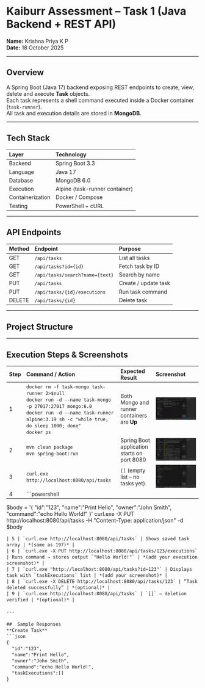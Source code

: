 #  Kaiburr Assessment – Task 1 (Java Backend + REST API)

**Name:** Krishna Priya K P  
**Date:** 18 October 2025  

---

##  Overview
A Spring Boot (Java 17) backend exposing REST endpoints to create, view, delete and execute **Task** objects.  
Each task represents a shell command executed inside a Docker container (`task-runner`).  
All task and execution details are stored in **MongoDB**.

---

##  Tech Stack
| Layer | Technology |
|:------|:------------|
| Backend | Spring Boot 3.3 |
| Language | Java 17 |
| Database | MongoDB 6.0 |
| Execution | Alpine (task-runner container) |
| Containerization | Docker / Compose |
| Testing | PowerShell + cURL |

---

##  API Endpoints
| Method | Endpoint | Purpose |
|:--------|:----------|:--------|
| GET | `/api/tasks` | List all tasks |
| GET | `/api/tasks?id={id}` | Fetch task by ID |
| GET | `/api/tasks/search?name={text}` | Search by name |
| PUT | `/api/tasks` | Create / update task |
| PUT | `/api/tasks/{id}/executions` | Run task command |
| DELETE | `/api/tasks/{id}` | Delete task |

---

##  Project Structure

---

##  Execution Steps & Screenshots

| Step | Command / Action | Expected Result | Screenshot |
|:-----|:-----------------|:----------------|:------------|
| 1 | `docker rm -f task-mongo task-runner 2>$null`<br>`docker run -d --name task-mongo -p 27017:27017 mongo:6.0`<br>`docker run -d --name task-runner alpine:3.19 sh -c "while true; do sleep 1000; done"`<br>`docker ps` | Both Mongo and runner containers are **Up** | ![Docker Containers](./Screenshot%20(196).png) |
| 2 | `mvn clean package`<br>`mvn spring-boot:run` | Spring Boot application starts on port 8080 | ![Spring Boot Startup](./Screenshot%20(194).png) |
| 3 | `curl.exe http://localhost:8080/api/tasks` | `[]` (empty list – no tasks yet) | ![GET Empty](./Screenshot%20(195).png) |
| 4 | ```powershell
$body = '{
  "id":"123",
  "name":"Print Hello",
  "owner":"John Smith",
  "command":"echo Hello World!"
}'
curl.exe -X PUT http://localhost:8080/api/tasks -H "Content-Type: application/json" -d $body
``` | Task created – JSON object returned | ![PUT Create Task](./Screenshot%20(197).png) |
| 5 | `curl.exe http://localhost:8080/api/tasks` | Shows saved task array | *(same as 197)* |
| 6 | `curl.exe -X PUT http://localhost:8080/api/tasks/123/executions` | Runs command → stores output `"Hello World!"` | *(add your execution screenshot)* |
| 7 | `curl.exe "http://localhost:8080/api/tasks?id=123"` | Displays task with `taskExecutions` list | *(add your screenshot)* |
| 8 | `curl.exe -X DELETE http://localhost:8080/api/tasks/123` | “Task deleted successfully” | *(optional)* |
| 9 | `curl.exe http://localhost:8080/api/tasks` | `[]` – deletion verified | *(optional)* |

---

##  Sample Responses
**Create Task**
```json
{
  "id":"123",
  "name":"Print Hello",
  "owner":"John Smith",
  "command":"echo Hello World!",
  "taskExecutions":[]
}
